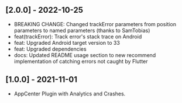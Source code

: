 ## [2.0.0] - 2022-10-25

* BREAKING CHANGE: Changed trackError parameters from position parameters to named parameters (thanks to SamTobias)
* feat(trackError): Track error's stack trace on Android
* feat: Upgraded Android target version to 33
* feat: Upgraded dependencies
* docs: Updated README usage section to new recommend implementation of catching errors not caught by Flutter

## [1.0.0] - 2021-11-01

* AppCenter Plugin with Analytics and Crashes.
